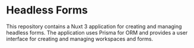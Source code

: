 # Headless Forms

This repository contains a Nuxt 3 application for creating and managing headless forms. The application uses Prisma for ORM and provides a user interface for creating and managing workspaces and forms.
